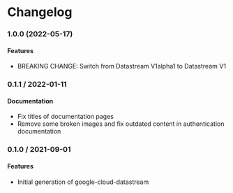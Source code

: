 # Changelog

### 1.0.0 (2022-05-17)

#### Features

* BREAKING CHANGE: Switch from Datastream V1alpha1 to Datastream V1

### 0.1.1 / 2022-01-11

#### Documentation

* Fix titles of documentation pages
* Remove some broken images and fix outdated content in authentication documentation

### 0.1.0 / 2021-09-01

#### Features

* Initial generation of google-cloud-datastream
